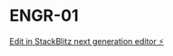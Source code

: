 # ENGR-01

[Edit in StackBlitz next generation editor ⚡️](https://stackblitz.com/~/github.com/tscr0519/ENGR-01)